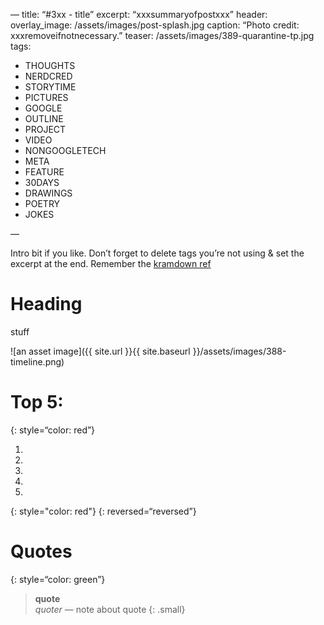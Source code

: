 —
title:  “#3xx - title”
excerpt: “xxxsummaryofpostxxx”
header:
  overlay_image: /assets/images/post-splash.jpg
  caption: “Photo credit: xxxremoveifnotnecessary.”
  teaser: /assets/images/389-quarantine-tp.jpg
tags:
  - THOUGHTS
  - NERDCRED
  - STORYTIME
  - PICTURES
  - GOOGLE
  - OUTLINE
  - PROJECT
  - VIDEO
  - NONGOOGLETECH
  - META
  - FEATURE
  - 30DAYS
  - DRAWINGS
  - POETRY
  - JOKES

—

Intro bit if you like. Don’t forget to delete tags you’re not using & set the excerpt at the end. Remember the [kramdown ref](kramdown-ref.md)

# Heading

stuff

![an asset image]({{ site.url }}{{ site.baseurl }}/assets/images/388-timeline.png)

# Top 5: 
{: style=“color: red”}

1. 
2. 
3. 
4. 
5. 
{: style="color: red"}
{: reversed=“reversed”}

# Quotes
{: style=“color: green”}
> **quote**  
<cite>quoter</cite> — note about quote
{: .small}